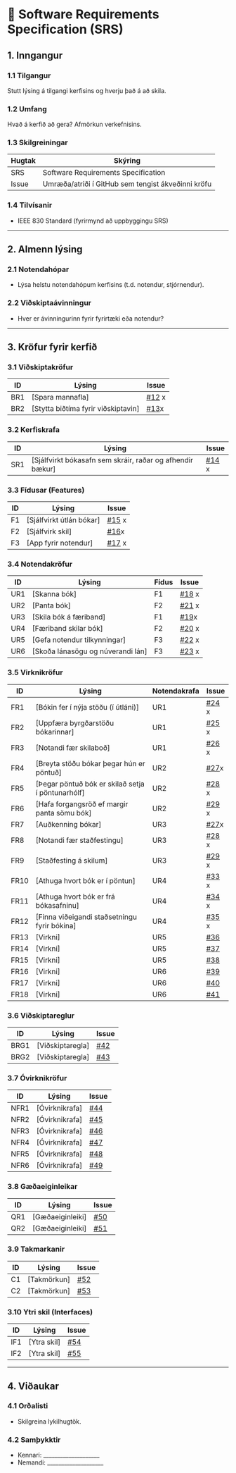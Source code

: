 # 📄 Software Requirements Specification (SRS)

## 1. Inngangur
### 1.1 Tilgangur
Stutt lýsing á tilgangi kerfisins og hverju það á að skila.

### 1.2 Umfang
Hvað á kerfið að gera? Afmörkun verkefnisins.

### 1.3 Skilgreiningar
| Hugtak | Skýring |
|--------|---------|
| SRS | Software Requirements Specification |
| Issue | Umræða/atriði í GitHub sem tengist ákveðinni kröfu |

### 1.4 Tilvísanir
- IEEE 830 Standard (fyrirmynd að uppbyggingu SRS)

---

## 2. Almenn lýsing
### 2.1 Notendahópar
- Lýsa helstu notendahópum kerfisins (t.d. notendur, stjórnendur).

### 2.2 Viðskiptaávinningur
- Hver er ávinningurinn fyrir fyrirtæki eða notendur?

---

## 3. Kröfur fyrir kerfið

### 3.1 Viðskiptakröfur
| ID  | Lýsing | Issue |
|-----|--------|-------|
| BR1 | [Spara mannafla] | [#12](https://github.com/ArnthorAtli/Krofugreiningar-Verkefni-1/issues/1#issue-3363417922) x|
| BR2 | [Stytta biðtíma fyrir viðskiptavin] | [#13](https://github.com/ArnthorAtli/Krofugreiningar-Verkefni-1/issues/11#issue-3363615584)x|

### 3.2 Kerfiskrafa
| ID  | Lýsing | Issue |
|-----|--------|-------|
| SR1 | [Sjálfvirkt bókasafn sem skráir, raðar og afhendir bækur] | [#14](https://github.com/ArnthorAtli/Krofugreiningar-Verkefni-1/issues/9#issue-3363566402) x|

### 3.3 Fídusar (Features)
| ID  | Lýsing | Issue |
|-----|--------|-------|
| F1  | [Sjálfvirkt útlán bókar] | [#15](https://github.com/ArnthorAtli/Krofugreiningar-Verkefni-1/issues/5#issue-3363561987) x|
| F2  | [Sjálfvirk skil] | [#16](https://github.com/ArnthorAtli/Krofugreiningar-Verkefni-1/issues/12#issue-3369192476)x |
| F3  | [App fyrir notendur] | [#17](https://github.com/ArnthorAtli/Krofugreiningar-Verkefni-1/issues/13#issue-3369195393) x|

### 3.4 Notendakröfur
| ID  | Lýsing | Fídus | Issue |
|-----|--------|-------|-------|
| UR1 | [Skanna bók] | F1 | [#18](https://github.com/ArnthorAtli/Krofugreiningar-Verkefni-1/issues/10#issue-3363567049) x|
| UR2 | [Panta bók] | F2 | [#21](https://github.com/ArnthorAtli/Krofugreiningar-Verkefni-1/issues/16#issue-3369246924) x|
| UR3 | [Skila bók á færiband] | F1 | [#19](https://github.com/ArnthorAtli/Krofugreiningar-Verkefni-1/issues/14#issue-3369243076)x |
| UR4 | [Færiband skilar bók] | F2 | [#20](https://github.com/ArnthorAtli/Krofugreiningar-Verkefni-1/issues/15#issue-3369244935) x|
| UR5 | [Gefa notendur tilkynningar] | F3 | [#22](https://github.com/ArnthorAtli/Krofugreiningar-Verkefni-1/issues/17#issue-3369248798) x|
| UR6 | [Skoða lánasögu og núverandi lán] | F3 | [#23](https://github.com/ArnthorAtli/Krofugreiningar-Verkefni-1/issues/18#issue-3369250660) x|

### 3.5 Virknikröfur
| ID  | Lýsing | Notendakrafa | Issue |
|-----|--------|--------------|-------|
| FR1 | [Bókin fer í nýja stöðu (í útláni)] | UR1 | [#24](https://github.com/ArnthorAtli/Krofugreiningar-Verkefni-1/issues/6#issue-3363564012) x|
| FR2 | [Uppfæra byrgðarstöðu bókarinnar] | UR1 | [#25](https://github.com/ArnthorAtli/Krofugreiningar-Verkefni-1/issues/19) x|
| FR3 | [Notandi fær skilaboð] | UR1 | [#26](https://github.com/ArnthorAtli/Krofugreiningar-Verkefni-1/issues/20) x|
| FR4 | [Breyta stöðu bókar þegar hún er pöntuð] | UR2 | [#27](https://github.com/ArnthorAtli/Krofugreiningar-Verkefni-1/issues/24)x |
| FR5 | [Þegar pöntuð bók er skilað setja í pöntunarhólf] | UR2 | [#28](https://github.com/ArnthorAtli/Krofugreiningar-Verkefni-1/issues/25) x|
| FR6 | [Hafa forgangsröð ef margir panta sömu bók] | UR2 | [#29](https://github.com/ArnthorAtli/Krofugreiningar-Verkefni-1/issues/26) x|
| FR7 | [Auðkenning bókar] | UR3 | [#27](https://github.com/ArnthorAtli/Krofugreiningar-Verkefni-1/issues/21)x |
| FR8 | [Notandi fær staðfestingu] | UR3 | [#28](https://github.com/ArnthorAtli/Krofugreiningar-Verkefni-1/issues/22) x|
| FR9 | [Staðfesting á skilum] | UR3 | [#29](https://github.com/ArnthorAtli/Krofugreiningar-Verkefni-1/issues/23) x|
| FR10 | [Athuga hvort bók er í pöntun] | UR4 | [#33](https://github.com/ArnthorAtli/Krofugreiningar-Verkefni-1/issues/27) x|
| FR11 | [Athuga hvort bók er frá bókasafninu] | UR4 | [#34](https://github.com/ArnthorAtli/Krofugreiningar-Verkefni-1/issues/28) x|
| FR12 | [Finna viðeigandi staðsetningu fyrir bókina] | UR4 | [#35](https://github.com/ArnthorAtli/Krofugreiningar-Verkefni-1/issues/29) x|
| FR13 | [Virkni] | UR5 | [#36](../../issues/36) |
| FR14 | [Virkni] | UR5 | [#37](../../issues/37) |
| FR15 | [Virkni] | UR5 | [#38](../../issues/38) |
| FR16 | [Virkni] | UR6 | [#39](../../issues/39) |
| FR17 | [Virkni] | UR6 | [#40](../../issues/40) |
| FR18 | [Virkni] | UR6 | [#41](../../issues/41) |

### 3.6 Viðskiptareglur
| ID  | Lýsing | Issue |
|-----|--------|-------|
| BRG1 | [Viðskiptaregla] | [#42](../../issues/42) |
| BRG2 | [Viðskiptaregla] | [#43](../../issues/43) |

### 3.7 Óvirknikröfur
| ID  | Lýsing | Issue |
|-----|--------|-------|
| NFR1 | [Óvirknikrafa] | [#44](../../issues/44) |
| NFR2 | [Óvirknikrafa] | [#45](../../issues/45) |
| NFR3 | [Óvirknikrafa] | [#46](../../issues/46) |
| NFR4 | [Óvirknikrafa] | [#47](../../issues/47) |
| NFR5 | [Óvirknikrafa] | [#48](../../issues/48) |
| NFR6 | [Óvirknikrafa] | [#49](../../issues/49) |

### 3.8 Gæðaeiginleikar
| ID  | Lýsing | Issue |
|-----|--------|-------|
| QR1 | [Gæðaeiginleiki] | [#50](../../issues/50) |
| QR2 | [Gæðaeiginleiki] | [#51](../../issues/51) |

### 3.9 Takmarkanir
| ID  | Lýsing | Issue |
|-----|--------|-------|
| C1 | [Takmörkun] | [#52](../../issues/52) |
| C2 | [Takmörkun] | [#53](../../issues/53) |

### 3.10 Ytri skil (Interfaces)
| ID  | Lýsing | Issue |
|-----|--------|-------|
| IF1 | [Ytra skil] | [#54](../../issues/54) |
| IF2 | [Ytra skil] | [#55](../../issues/55) |

---

## 4. Viðaukar
### 4.1 Orðalisti
- Skilgreina lykilhugtök.

### 4.2 Samþykktir
- Kennari: ____________________  
- Nemandi: ____________________
